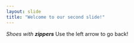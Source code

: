 ```yaml
---
layout: slide
title: "Welcome to our second slide!"
---
```

_Shoes with **zippers**_
Use the left arrow to go back!
